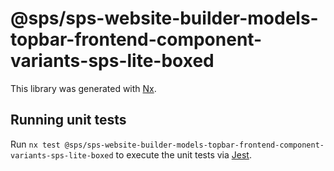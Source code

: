 # @sps/sps-website-builder-models-topbar-frontend-component-variants-sps-lite-boxed

This library was generated with [Nx](https://nx.dev).

## Running unit tests

Run `nx test @sps/sps-website-builder-models-topbar-frontend-component-variants-sps-lite-boxed` to execute the unit tests via [Jest](https://jestjs.io).
